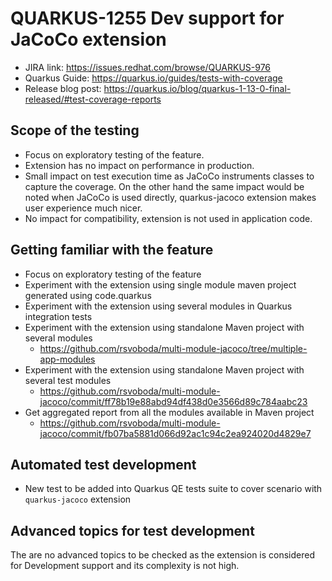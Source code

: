 # QUARKUS-1255 Dev support for JaCoCo extension
 - JIRA link: https://issues.redhat.com/browse/QUARKUS-976
 - Quarkus Guide: https://quarkus.io/guides/tests-with-coverage
 - Release blog post: https://quarkus.io/blog/quarkus-1-13-0-final-released/#test-coverage-reports

## Scope of the testing
 - Focus on exploratory testing of the feature.
 - Extension has no impact on performance in production.
 - Small impact on test execution time as JaCoCo instruments classes to capture the coverage. On the other hand the same impact would be noted when JaCoCo is used directly, quarkus-jacoco extension makes user experience much nicer.
 - No impact for compatibility, extension is not used in application code.

## Getting familiar with the feature
 - Focus on exploratory testing of the feature
 - Experiment with the extension using single module maven project generated using code.quarkus
 - Experiment with the extension using several modules in Quarkus integration tests
 - Experiment with the extension using standalone Maven project with several modules
   - https://github.com/rsvoboda/multi-module-jacoco/tree/multiple-app-modules
 - Experiment with the extension using standalone Maven project with several test modules
   - https://github.com/rsvoboda/multi-module-jacoco/commit/ff78b19e88abd94df438d0e3566d89c784aabc23
 - Get aggregated report from all the modules available in Maven project
   - https://github.com/rsvoboda/multi-module-jacoco/commit/fb07ba5881d066d92ac1c94c2ea924020d4829e7
 
## Automated test development
 - New test to be added into Quarkus QE tests suite to cover scenario with `quarkus-jacoco` extension

## Advanced topics for test development
The are no advanced topics to be checked as the extension is considered for Development support and its complexity is not high.
